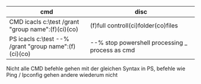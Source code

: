 |cmd   | disc  |
|---|---|
|CMD icacls c:\test /grant "group name":(f)(ci)(co) |  (f)full controll(ci)folder(co)files |  
|PS icacls c:\test --% /grant "group name":(f)(ci)(co) |  --% stop powershell processing _ process as cmd | 

Nicht alle CMD befehle gehen mit der gleichen Syntax in PS, befehle wie Ping / Ipconfig gehen andere wiederum nicht